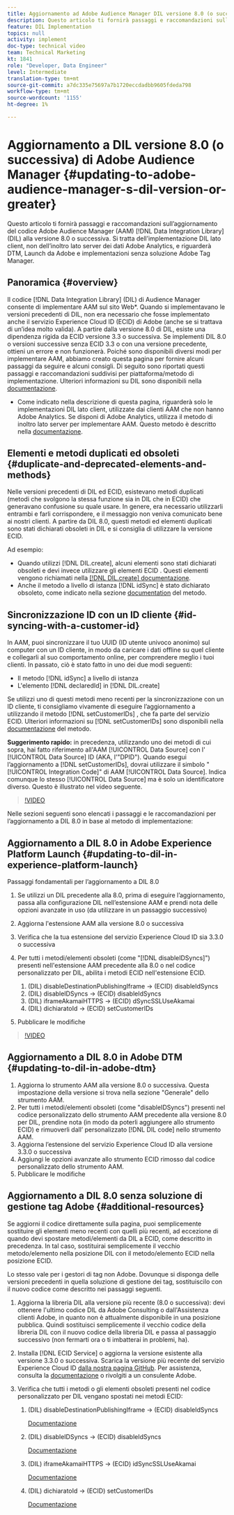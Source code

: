 ```yaml
---
title: Aggiornamento ad Adobe Audience Manager DIL versione 8.0 (o successiva)
description: Questo articolo ti fornirà passaggi e raccomandazioni sull’aggiornamento del codice della Data Integration Library (DIL) di Adobe Audience Manager (AAM) alla versione 8.0 o successiva. Si tratta dell’implementazione DIL lato client, non dell’inoltro lato server dei dati Adobe Analytics, e riguarderà DTM, Launch da Adobe e implementazioni senza soluzione Adobe Tag Manager.
feature: DIL Implementation
topics: null
activity: implement
doc-type: technical video
team: Technical Marketing
kt: 1841
role: "Developer, Data Engineer"
level: Intermediate
translation-type: tm+mt
source-git-commit: a7dc335e75697a7b1720eccdadbb9605fdeda798
workflow-type: tm+mt
source-wordcount: '1155'
ht-degree: 1%

---
```



# Aggiornamento a DIL versione 8.0 (o successiva) di Adobe Audience Manager {#updating-to-adobe-audience-manager-s-dil-version-or-greater}

Questo articolo ti fornirà passaggi e raccomandazioni sull’aggiornamento del codice Adobe Audience Manager (AAM) [!DNL Data Integration Library] (DIL) alla versione 8.0 o successiva. Si tratta dell’implementazione DIL lato client, non dell’inoltro lato server dei dati Adobe Analytics, e riguarderà DTM, Launch da Adobe e implementazioni senza soluzione Adobe Tag Manager.

## Panoramica {#overview}

Il codice [!DNL Data Integration Library] (DIL) di Audience Manager consente di implementare AAM sul sito Web*. Quando si implementavano le versioni precedenti di DIL, non era necessario che fosse implementato anche il servizio Experience Cloud ID (ECID) di Adobe (anche se si trattava di un’idea molto valida). A partire dalla versione 8.0 di DIL, esiste una dipendenza rigida da ECID versione 3.3 o successiva. Se implementi DIL 8.0 o versioni successive senza ECID 3.3 o con una versione precedente, ottieni un errore e non funzionerà. Poiché sono disponibili diversi modi per implementare AAM, abbiamo creato questa pagina per fornire alcuni passaggi da seguire e alcuni consigli. Di seguito sono riportati questi passaggi e raccomandazioni suddivisi per piattaforma/metodo di implementazione. Ulteriori informazioni su DIL sono disponibili nella [documentazione](https://marketing.adobe.com/resources/help/en_US/aam/c_dil.html).

* Come indicato nella descrizione di questa pagina, riguarderà solo le implementazioni DIL lato client, utilizzate dai clienti AAM che non hanno Adobe Analytics. Se disponi di Adobe Analytics, utilizza il metodo di inoltro lato server per implementare AAM. Questo metodo è descritto nella [documentazione](https://marketing.adobe.com/resources/help/en_US/reference/ssf.html).

## Elementi e metodi duplicati ed obsoleti {#duplicate-and-deprecated-elements-and-methods}

Nelle versioni precedenti di DIL ed ECID, esistevano metodi duplicati (metodi che svolgono la stessa funzione sia in DIL che in ECID) che generavano confusione su quale usare. In genere, era necessario utilizzarli entrambi e farli corrispondere, e il messaggio non veniva comunicato bene ai nostri clienti. A partire da DIL 8.0, questi metodi ed elementi duplicati sono stati dichiarati obsoleti in DIL e si consiglia di utilizzare la versione ECID.

Ad esempio:

* Quando utilizzi [!DNL DIL.create], alcuni elementi sono stati dichiarati obsoleti e devi invece utilizzare gli elementi ECID . Questi elementi vengono richiamati nella [[!DNL DIL.create] documentazione](https://marketing.adobe.com/resources/help/en_US/aam/r_dil_create.html).
* Anche il metodo a livello di istanza [!DNL idSync] è stato dichiarato obsoleto, come indicato nella sezione [documentation](https://marketing.adobe.com/resources/help/en_US/aam/r_dil_idsync.html) del metodo.

## Sincronizzazione ID con un ID cliente {#id-syncing-with-a-customer-id}

In AAM, puoi sincronizzare il tuo UUID (ID utente univoco anonimo) sul computer con un ID cliente, in modo da caricare i dati offline su quel cliente e collegarli al suo comportamento online, per comprendere meglio i tuoi clienti. In passato, ciò è stato fatto in uno dei due modi seguenti:

* Il metodo [!DNL idSync] a livello di istanza
* L&#39;elemento [!DNL declaredId] in [!DNL DIL.create]

Se utilizzi uno di questi metodi meno recenti per la sincronizzazione con un ID cliente, ti consigliamo vivamente di eseguire l’aggiornamento a utilizzando il metodo [!DNL setCustomerIDs] , che fa parte del servizio ECID. Ulteriori informazioni su [!DNL setCustomerIDs] sono disponibili nella [documentazione](https://marketing.adobe.com/resources/help/en_US/mcvid/mcvid_setcustomerids.html) del metodo.

**Suggerimento rapido:** in precedenza, utilizzando uno dei metodi di cui sopra, hai fatto riferimento all&#39;AAM  [!UICONTROL Data Source] con l&#39; [!UICONTROL Data Source] ID (AKA, l&#39;&quot;DPID&quot;). Quando esegui l’aggiornamento a [!DNL setCustomerIDs], dovrai utilizzare il simbolo &quot;[!UICONTROL Integration Code]&quot; di AAM [!UICONTROL Data Source]. Indica comunque lo stesso [!UICONTROL Data Source] ma è solo un identificatore diverso. Questo è illustrato nel video seguente.

>[!VIDEO](https://video.tv.adobe.com/v/23873/?quality=12)

Nelle sezioni seguenti sono elencati i passaggi e le raccomandazioni per l’aggiornamento a DIL 8.0 in base al metodo di implementazione:

## Aggiornamento a DIL 8.0 in Adobe Experience Platform Launch {#updating-to-dil-in-experience-platform-launch}

Passaggi fondamentali per l’aggiornamento a DIL 8.0

1. Se utilizzi un DIL precedente alla 8.0, prima di eseguire l’aggiornamento, passa alla configurazione DIL nell’estensione AAM e prendi nota delle opzioni avanzate in uso (da utilizzare in un passaggio successivo)
1. Aggiorna l&#39;estensione AAM alla versione 8.0 o successiva
1. Verifica che la tua estensione del servizio Experience Cloud ID sia 3.3.0 o successiva
1. Per tutti i metodi/elementi obsoleti (come &quot;[!DNL disableIDSyncs]&quot;) presenti nell&#39;estensione AAM precedente alla 8.0 o nel codice personalizzato per DIL, abilita i metodi ECID nell&#39;estensione ECID.

   1. (DIL) disableDestinationPublishingIframe -> (ECID) disableIdSyncs
   1. (DIL) disableIDSyncs -> (ECID) disableIdSyncs
   1. (DIL) iframeAkamaiHTTPS -> (ECID) dSyncSSLUseAkamai
   1. (DIL) dichiaratoId -> (ECID) setCustomerIDs

1. Pubblicare le modifiche

>[!VIDEO](https://video.tv.adobe.com/v/23874/?quality=12)

## Aggiornamento a DIL 8.0 in Adobe DTM {#updating-to-dil-in-adobe-dtm}

1. Aggiorna lo strumento AAM alla versione 8.0 o successiva. Questa impostazione della versione si trova nella sezione &quot;Generale&quot; dello strumento AAM.
1. Per tutti i metodi/elementi obsoleti (come &quot;disableIDSyncs&quot;) presenti nel codice personalizzato dello strumento AAM precedente alla versione 8.0 per DIL, prendine nota (in modo da poterli aggiungere allo strumento ECID) e rimuoverli dall’ personalizzato [!DNL DIL code] nello strumento AAM.
1. Aggiorna l’estensione del servizio Experience Cloud ID alla versione 3.3.0 o successiva
1. Aggiungi le opzioni avanzate allo strumento ECID rimosso dal codice personalizzato dello strumento AAM.
1. Pubblicare le modifiche

## Aggiornamento a DIL 8.0 senza soluzione di gestione tag Adobe {#additional-resources}

Se aggiorni il codice direttamente sulla pagina, puoi semplicemente sostituire gli elementi meno recenti con quelli più recenti, ad eccezione di quando devi spostare metodi/elementi da DIL a ECID, come descritto in precedenza. In tal caso, sostituirai semplicemente il vecchio metodo/elemento nella posizione DIL con il metodo/elemento ECID nella posizione ECID.

Lo stesso vale per i gestori di tag non Adobe. Dovunque si disponga delle versioni precedenti in quella soluzione di gestione dei tag, sostituiscilo con il nuovo codice come descritto nei passaggi seguenti.

1. Aggiorna la libreria DIL alla versione più recente (8.0 o successiva): devi ottenere l&#39;ultimo codice DIL da Adobe Consulting o dall&#39;Assistenza clienti Adobe, in quanto non è attualmente disponibile in una posizione pubblica. Quindi sostituisci semplicemente il vecchio codice della libreria DIL con il nuovo codice della libreria DIL e passa al passaggio successivo (non fermarti ora o ti imbatterai in problemi, ha).
1. Installa [!DNL ECID Service] o aggiorna la versione esistente alla versione 3.3.0 o successiva. Scarica la versione più recente del servizio Experience Cloud ID [dalla nostra pagina GitHub](https://github.com/Adobe-Marketing-Cloud/id-service/releases). Per assistenza, consulta la [documentazione](https://marketing.adobe.com/resources/help/en_US/mcvid/) o rivolgiti a un consulente Adobe.

1. Verifica che tutti i metodi o gli elementi obsoleti presenti nel codice personalizzato per DIL vengano spostati nei metodi ECID:

   1. (DIL) disableDestinationPublishingIframe -> (ECID) disableIdSyncs

      [Documentazione](https://marketing.adobe.com/resources/help/en_US/mcvid/mcvid-disableidsync.html)

   1. (DIL) disableIDSyncs -> (ECID) disableIdSyncs

      [Documentazione](https://marketing.adobe.com/resources/help/en_US/mcvid/mcvid-disableidsync.html)

   1. (DIL) iframeAkamaiHTTPS -> (ECID) idSyncSSLUseAkamai

      [Documentazione](https://marketing.adobe.com/resources/help/en_US/aam/r_dil_create.html)

   1. (DIL) dichiaratoId -> (ECID) setCustomerIDs

      [Documentazione](https://marketing.adobe.com/resources/help/en_US/mcvid/mcvid_setcustomerids.html)